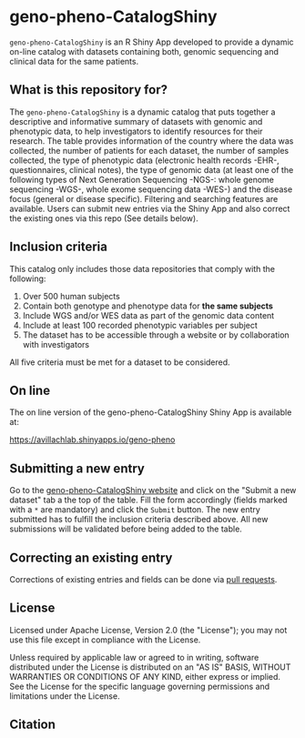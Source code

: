 # geno-pheno-CatalogShiny

`geno-pheno-CatalogShiny` is an R Shiny App developed to provide a dynamic on-line catalog with datasets containing both, genomic sequencing and clinical data for the same patients. 

## What is this repository for?

The `geno-pheno-CatalogShiny` is a dynamic catalog that puts together a descriptive and informative summary of datasets with genomic and phenotypic data, to help investigators to identify resources for their research. The table provides information of the country where the data was collected, the number of patients for each dataset, the number of samples collected, the type of phenotypic data (electronic health records -EHR-, questionnaires, clinical notes), the type of genomic data (at least one of the following types of Next Generation Sequencing -NGS-: whole genome sequencing -WGS-, whole exome sequencing data -WES-) and the disease focus (general or disease specific). Filtering and searching features are available. Users can submit new entries via the Shiny App and also correct the existing ones via this repo (See details below). 

## Inclusion criteria
This catalog only includes those data repositories that comply with the following:
1. Over 500 human subjects
2. Contain both genotype and phenotype data for **the same subjects**
3. Include WGS and/or WES data as part of the genomic data content
4. Include at least 100 recorded phenotypic variables per subject
5. The dataset has to be accessible through a website or by collaboration with investigators

All five criteria must be met for a dataset to be considered. 

## On line
The on line version of the geno-pheno-CatalogShiny Shiny App is available at: 

<a href="https://avillachlab.shinyapps.io/geno-pheno" target="_blank">https://avillachlab.shinyapps.io/geno-pheno</a>


## Submitting a new entry

Go to the [geno-pheno-CatalogShiny website](https://avillachlab.shinyapps.io/geno-pheno) and click on the "Submit a new dataset" tab a the top of the table. Fill the form accordingly (fields marked with a `*` are mandatory) and click the `Submit` button. The new entry submitted has to fulfill the inclusion criteria described above. All new submissions will be validated before being added to the table. 

## Correcting an existing entry

Corrections of existing entries and fields can be done via [pull requests](https://help.github.com/en/github/collaborating-with-issues-and-pull-requests/about-pull-requests).


## License
Licensed under Apache License, Version 2.0 (the "License");
you may not use this file except in compliance with the License.

Unless required by applicable law or agreed to in writing, software
distributed under the License is distributed on an "AS IS" BASIS,
WITHOUT WARRANTIES OR CONDITIONS OF ANY KIND, either express or implied.
See the License for the specific language governing permissions and
limitations under the License.

## Citation 

